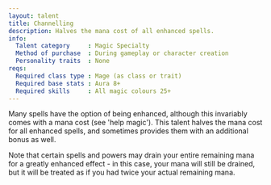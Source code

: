 ```yaml
---
layout: talent
title: Channelling
description: Halves the mana cost of all enhanced spells.
info:
  Talent category     : Magic Specialty
  Method of purchase  : During gameplay or character creation
  Personality traits  : None
reqs:
  Required class type : Mage (as class or trait)
  Required base stats : Aura 8+
  Required skills     : All magic colours 25+
---
```


Many spells have the option of being enhanced, although this invariably comes with a mana cost (see 'help magic'). This talent halves the mana cost for all enhanced spells, and sometimes provides them with an additional bonus as well.

Note that certain spells and powers may drain your entire remaining mana for a greatly enhanced effect - in this case, your mana will still be drained, but it will be treated as if you had twice your actual remaining mana.